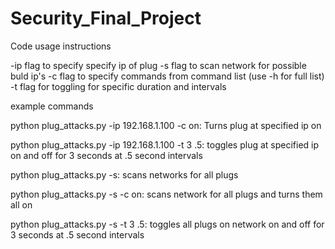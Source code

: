 # Security_Final_Project

Code usage instructions

-ip flag to specify specify ip of plug
-s flag to scan network for possible buld ip's
-c flag to specify commands from command list (use -h for full list)
-t flag for toggling for specific duration and intervals

example commands

python plug_attacks.py -ip 192.168.1.100 -c on: Turns plug at specified ip on

python plug_attacks.py -ip 192.168.1.100 -t 3 .5: toggles plug at specified ip on and off for 3 seconds at .5 second intervals

python plug_attacks.py -s: scans networks for all plugs

python plug_attacks.py -s -c on: scans network for all plugs and turns them all on

python plug_attacks.py -s -t 3 .5: toggles all plugs on network on and off for 3 seconds at .5 second intervals

